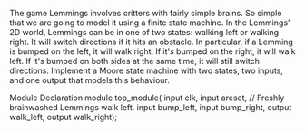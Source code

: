 The game Lemmings involves critters with fairly simple brains. So simple that we are going to model it using a finite state machine.
In the Lemmings' 2D world, Lemmings can be in one of two states: walking left or walking right. It will switch directions if it hits an obstacle. In particular, if a Lemming is bumped on the left, it will walk right. If it's bumped on the right, it will walk left. If it's bumped on both sides at the same time, it will still switch directions.
Implement a Moore state machine with two states, two inputs, and one output that models this behaviour.

Module Declaration
module top_module(
    input clk,
    input areset,    // Freshly brainwashed Lemmings walk left.
    input bump_left,
    input bump_right,
    output walk_left,
    output walk_right); 